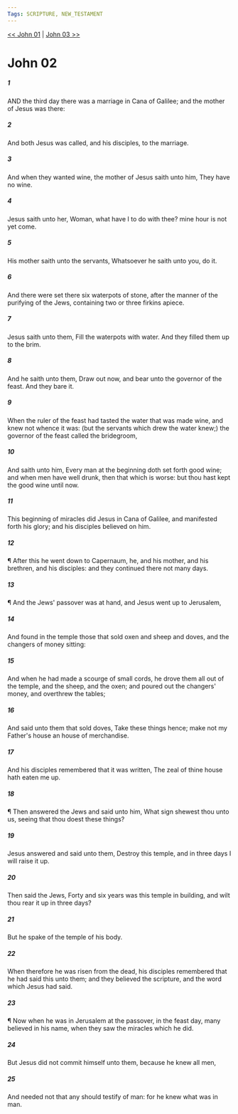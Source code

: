 ```yaml
---
Tags: SCRIPTURE, NEW_TESTAMENT
---
```


[<< John 01](NEW_TESTAMENT/04_John/John_01.md) | [John 03 >>](NEW_TESTAMENT/04_John/John_03.md)

# John 02

##### 1
 AND the third day there was a marriage in Cana of Galilee; and the mother of Jesus was there:
##### 2
 And both Jesus was called, and his disciples, to the marriage.
##### 3
 And when they wanted wine, the mother of Jesus saith unto him, They have no wine.
##### 4
 Jesus saith unto her, Woman, what have I to do with thee? mine hour is not yet come.
##### 5
 His mother saith unto the servants, Whatsoever he saith unto you, do it.
##### 6
 And there were set there six waterpots of stone, after the manner of the purifying of the Jews, containing two or three firkins apiece.
##### 7
 Jesus saith unto them, Fill the waterpots with water. And they filled them up to the brim.
##### 8
 And he saith unto them, Draw out now, and bear unto the governor of the feast. And they bare it.
##### 9
 When the ruler of the feast had tasted the water that was made wine, and knew not whence it was: (but the servants which drew the water knew;) the governor of the feast called the bridegroom,
##### 10
 And saith unto him, Every man at the beginning doth set forth good wine; and when men have well drunk, then that which is worse: but thou hast kept the good wine until now.
##### 11
 This beginning of miracles did Jesus in Cana of Galilee, and manifested forth his glory; and his disciples believed on him.
##### 12
 ¶ After this he went down to Capernaum, he, and his mother, and his brethren, and his disciples: and they continued there not many days.
##### 13
 ¶ And the Jews' passover was at hand, and Jesus went up to Jerusalem,
##### 14
 And found in the temple those that sold oxen and sheep and doves, and the changers of money sitting:
##### 15
 And when he had made a scourge of small cords, he drove them all out of the temple, and the sheep, and the oxen; and poured out the changers' money, and overthrew the tables;
##### 16
 And said unto them that sold doves, Take these things hence; make not my Father's house an house of merchandise.
##### 17
 And his disciples remembered that it was written, The zeal of thine house hath eaten me up.
##### 18
 ¶ Then answered the Jews and said unto him, What sign shewest thou unto us, seeing that thou doest these things?
##### 19
 Jesus answered and said unto them, Destroy this temple, and in three days I will raise it up.
##### 20
 Then said the Jews, Forty and six years was this temple in building, and wilt thou rear it up in three days?
##### 21
 But he spake of the temple of his body.
##### 22
 When therefore he was risen from the dead, his disciples remembered that he had said this unto them; and they believed the scripture, and the word which Jesus had said.
##### 23
 ¶ Now when he was in Jerusalem at the passover, in the feast day, many believed in his name, when they saw the miracles which he did.
##### 24
 But Jesus did not commit himself unto them, because he knew all men,
##### 25
 And needed not that any should testify of man: for he knew what was in man.
